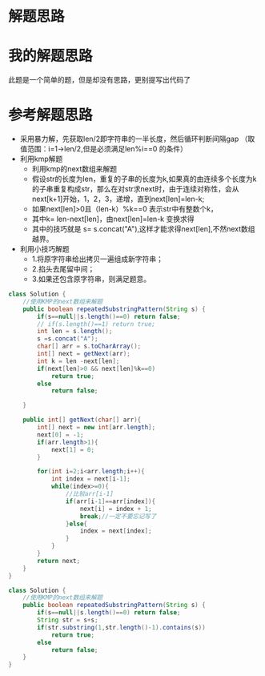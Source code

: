 # 解题思路

# 我的解题思路
此题是一个简单的题，但是却没有思路，更别提写出代码了

# 参考解题思路
- 采用暴力解，先获取len/2即字符串的一半长度，然后循环判断间隔gap （取值范围：i=1->len/2,但是必须满足len%i==0 的条件）
- 利用kmp解题
    + 利用kmp的next数组来解题
    + 假设str的长度为len，重复的子串的长度为k,如果真的由连续多个长度为k的子串重复构成str，那么在对str求next时，由于连续对称性，会从next[k+1]开始，1，2，3，递增，直到next[len]=len-k;
    + 如果next[len]>0且（len-k）%k==0 表示str中有整数个k，
    + 其中k= len-next[len]，由next[len]=len-k 变换求得
    + 其中的技巧就是 s= s.concat("A"),这样才能求得next[len],不然next数组越界。
- 利用小技巧解题
    + 1.将原字符串给出拷贝一遍组成新字符串；
    + 2.掐头去尾留中间；
    + 3.如果还包含原字符串，则满足题意。



```java
class Solution {
    //使用KMP的next数组来解题
    public boolean repeatedSubstringPattern(String s) {
        if(s==null||s.length()==0) return false;
        // if(s.length()==1) return true;
        int len = s.length();
        s =s.concat("A");
        char[] arr = s.toCharArray();
        int[] next = getNext(arr);
        int k = len -next[len];
        if(next[len]>0 && next[len]%k==0)
            return true;
        else
            return false;

    }

    public int[] getNext(char[] arr){
        int[] next = new int[arr.length];
        next[0] = -1;
        if(arr.length>1){
            next[1] = 0;
        }

        for(int i=2;i<arr.length;i++){
            int index = next[i-1];
            while(index>=0){
                //比较arr[i-1]
                if(arr[i-1]==arr[index]){
                    next[i] = index + 1;
                    break;//一定不要忘记写了
                }else{
                    index = next[index];
                }
            }
        }
        return next;
    }
}

```


```java
class Solution {
    //使用KMP的next数组来解题
    public boolean repeatedSubstringPattern(String s) {
        if(s==null||s.length()==0) return false;
        String str = s+s;
        if(str.substring(1,str.length()-1).contains(s))
            return true;
        else
            return false;
    }
}
```
